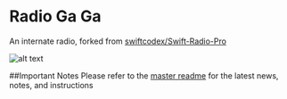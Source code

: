 
# Radio Ga Ga

An internate radio, forked from [swiftcodex/Swift-Radio-Pro](https://github.com/swiftcodex/Swift-Radio-Pro)

![alt text](http://matthewfecher.com/wp-content/uploads/2015/09/screen-1.jpg "Swift Radio")

##Important Notes
Please refer to the [master readme](https://github.com/swiftcodex/Swift-Radio-Pro/blob/master/README.md) for the latest news, notes, and instructions
